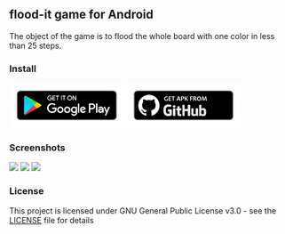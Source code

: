 ## flood-it game for Android
The object of the game is to flood the whole board with one color in less than 25 steps.

### Install

[<img src="/images/badges/google-play.png"
     alt="Get it on Google Play"
     height="80">](https://play.google.com/store/apps/details?id=org.emunix.floodit)
[<img src="/images/badges/github.png"
     alt="Get it on Github"
     height="80">](https://github.com/btimofeev/flood-it-android/releases)

### Screenshots

<img src="/images/screenshots/1.png" width="270"> <img src="/images/screenshots/2.png" width="270"> <img src="/images/screenshots/3.png" width="270">


### License

This project is licensed under GNU General Public License v3.0 - see the [LICENSE](LICENSE) file for details

